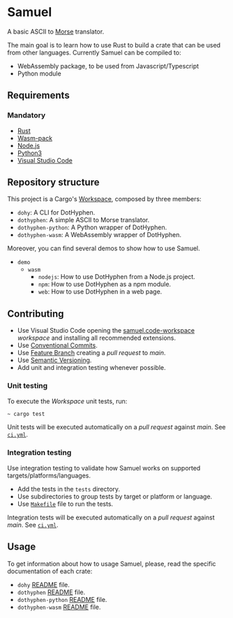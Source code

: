 # Samuel

A basic ASCII to [Morse](https://en.wikipedia.org/wiki/Morse_code) translator.

The main goal is to learn how to use Rust to build a crate that can be used from other languages. Currently Samuel can be compiled to:

* WebAssembly package, to be used from Javascript/Typescript
* Python module

## Requirements

### Mandatory

* [Rust](https://rustup.rs/)
* [Wasm-pack](https://rustwasm.github.io/wasm-pack/installer/)
* [Node.js](https://nodejs.org)
* [Python3](https://www.python.org)
* [Visual Studio Code](https://code.visualstudio.com/)

## Repository structure

This project is a Cargo's [Workspace](https://doc.rust-lang.org/cargo/reference/workspaces.html), composed by three members:

* `dohy`: A CLI for DotHyphen.
* `dothyphen`: A simple ASCII to Morse translator.
* `dothyphen-python`: A Python wrapper of DotHyphen.
* `dothyphen-wasm`: A WebAssembly wrapper of DotHyphen.

Moreover, you can find several demos to show how to use Samuel.

* `demo`
  * `wasm`
    * `nodejs`: How to use DotHyphen from a Node.js project.
    * `npm`: How to use DotHyphen as a npm module.
    * `web`: How to use DotHyphen in a web page.

## Contributing

* Use Visual Studio Code opening the [samuel.code-workspace](./samuel.code-workspace) _workspace_ and installing all recommended extensions.
* Use [Conventional Commits](https://www.conventionalcommits.org).
* Use [Feature Branch](https://www.atlassian.com/git/tutorials/comparing-workflows/feature-branch-workflow) creating a _pull request_ to _main_.
* Use [Semantic Versioning](https://semver.org/).
* Add unit and integration testing whenever possible.

### Unit testing

To execute the _Workspace_ unit tests, run:

```bash
~ cargo test
```

Unit tests will be executed automatically on a _pull request_ against _main_. See [`ci.yml`](./.github/workflows/ci.yml).

### Integration testing

Use integration testing to validate how Samuel works on supported targets/platforms/languages.

* Add the tests in the `tests` directory.
* Use subdirectories to group tests by target or platform or language.
* Use [`Makefile`](./Makefile) file to run the tests.

Integration tests will be executed automatically on a _pull request_ against _main_. See [`ci.yml`](./.github/workflows/ci.yml).

## Usage

To get information about how to usage Samuel, please, read the specific documentation of each crate:

* `dohy` [README](./dohy/README.md) file.
* `dothyphen` [README](./dothyphen/README.md) file.
* `dothyphen-python` [README](./dothyphen-python/README.md) file.
* `dothyphen-wasm` [README](./dothyphen-wasm/README.md) file.
